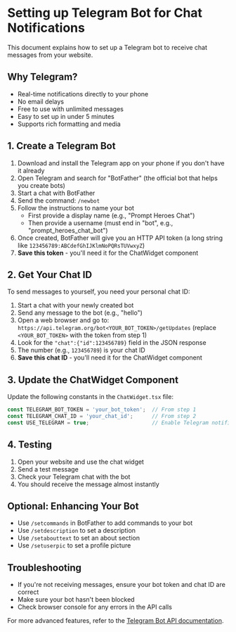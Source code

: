 # Setting up Telegram Bot for Chat Notifications

This document explains how to set up a Telegram bot to receive chat messages from your website.

## Why Telegram?

- Real-time notifications directly to your phone
- No email delays
- Free to use with unlimited messages
- Easy to set up in under 5 minutes
- Supports rich formatting and media

## 1. Create a Telegram Bot

1. Download and install the Telegram app on your phone if you don't have it already
2. Open Telegram and search for "BotFather" (the official bot that helps you create bots)
3. Start a chat with BotFather
4. Send the command: `/newbot`
5. Follow the instructions to name your bot
   - First provide a display name (e.g., "Prompt Heroes Chat")
   - Then provide a username (must end in "bot", e.g., "prompt_heroes_chat_bot")
6. Once created, BotFather will give you an HTTP API token (a long string like `123456789:ABCdefGhIJKlmNoPQRsTUVwxyZ`)
7. **Save this token** - you'll need it for the ChatWidget component

## 2. Get Your Chat ID

To send messages to yourself, you need your personal chat ID:

1. Start a chat with your newly created bot
2. Send any message to the bot (e.g., "hello")
3. Open a web browser and go to:
   `https://api.telegram.org/bot<YOUR_BOT_TOKEN>/getUpdates`
   (replace `<YOUR_BOT_TOKEN>` with the token from step 1)
4. Look for the `"chat":{"id":123456789}` field in the JSON response
5. The number (e.g., `123456789`) is your chat ID
6. **Save this chat ID** - you'll need it for the ChatWidget component

## 3. Update the ChatWidget Component

Update the following constants in the `ChatWidget.tsx` file:

```typescript
const TELEGRAM_BOT_TOKEN = 'your_bot_token';  // From step 1
const TELEGRAM_CHAT_ID = 'your_chat_id';      // From step 2
const USE_TELEGRAM = true;                    // Enable Telegram notifications
```

## 4. Testing

1. Open your website and use the chat widget
2. Send a test message
3. Check your Telegram chat with the bot
4. You should receive the message almost instantly

## Optional: Enhancing Your Bot

- Use `/setcommands` in BotFather to add commands to your bot
- Use `/setdescription` to set a description
- Use `/setabouttext` to set an about section
- Use `/setuserpic` to set a profile picture

## Troubleshooting

- If you're not receiving messages, ensure your bot token and chat ID are correct
- Make sure your bot hasn't been blocked
- Check browser console for any errors in the API calls

For more advanced features, refer to the [Telegram Bot API documentation](https://core.telegram.org/bots/api). 